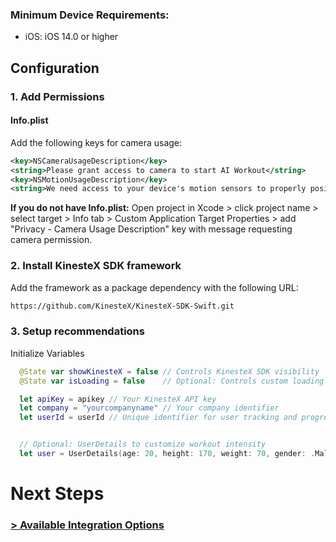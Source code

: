 ### Minimum Device Requirements: 
- iOS: iOS 14.0 or higher

## Configuration

### 1. Add Permissions


#### Info.plist

Add the following keys for camera usage:

```xml
<key>NSCameraUsageDescription</key>
<string>Please grant access to camera to start AI Workout</string>
<key>NSMotionUsageDescription</key>
<string>We need access to your device's motion sensors to properly position your phone for the workout</string>
```

**If you do not have Info.plist:**
Open project in Xcode > click project name > select target > Info tab > Custom Application Target Properties > add "Privacy - Camera Usage Description" key with message requesting camera permission.


### 2. Install KinesteX SDK framework

Add the framework as a package dependency with the following URL:

```xml
https://github.com/KinesteX/KinesteX-SDK-Swift.git
```

### 3. Setup recommendations
Initialize Variables 
 ```swift
   @State var showKinesteX = false // Controls KinesteX SDK visibility
   @State var isLoading = false    // Optional: Controls custom loading screen

   let apiKey = apikey // Your KinesteX API key
   let company = "yourcompanyname" // Your company identifier
   let userId = userId // Unique identifier for user tracking and progress. Must be unique per user, can be any string value


   // Optional: UserDetails to customize workout intensity
   let user = UserDetails(age: 20, height: 170, weight: 70, gender: .Male, lifestyle: .Active)
 ```
# Next Steps
### **[> Available Integration Options](integration/overview.md)**


